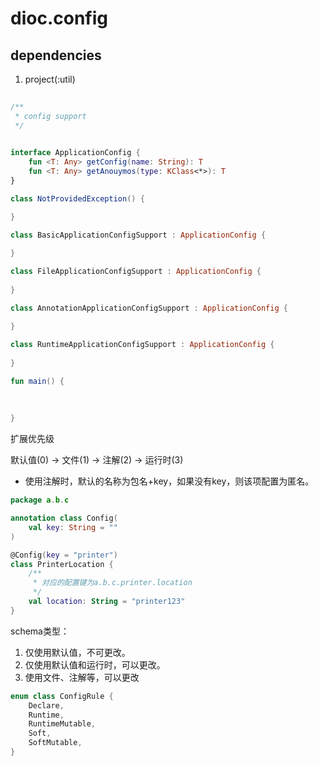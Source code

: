 # dioc.config

## dependencies

1. project(:util)

## 

```kotlin
/**
 * config support
 */


interface ApplicationConfig {
    fun <T: Any> getConfig(name: String): T
    fun <T: Any> getAnouymos(type: KClass<*>): T 
}

class NotProvidedException() {
    
}

class BasicApplicationConfigSupport : ApplicationConfig {

}

class FileApplicationConfigSupport : ApplicationConfig {
    
}

class AnnotationApplicationConfigSupport : ApplicationConfig {
    
}

class RuntimeApplicationConfigSupport : ApplicationConfig {
    
}

fun main() {
    
    
    
}

```

扩展优先级

默认值(0) -> 文件(1) -> 注解(2) -> 运行时(3)
- 使用注解时，默认的名称为包名+key，如果没有key，则该项配置为匿名。



```kotlin
package a.b.c

annotation class Config(
    val key: String = ""
)

@Config(key = "printer")
class PrinterLocation {
    /**
     * 对应的配置键为a.b.c.printer.location
     */
    val location: String = "printer123"
}
```



schema类型：
1. 仅使用默认值，不可更改。
2. 仅使用默认值和运行时，可以更改。
3. 使用文件、注解等，可以更改

```kotlin
enum class ConfigRule {
    Declare,
    Runtime,
    RuntimeMutable,
    Soft,
    SoftMutable,
}
```

